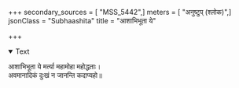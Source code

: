 +++
secondary_sources = [ "MSS_5442",]
meters = [ "अनुष्टुप् (श्लोक)",]
jsonClass = "Subhaashita"
title = "आशाभिभूता ये"

+++

<details open><summary>Text</summary>

आशाभिभूता ये मर्त्या महामोहा महोद्धताः।  
अवमानादिकं दुःखं न जानन्ति कदाप्यहो॥
</details>
